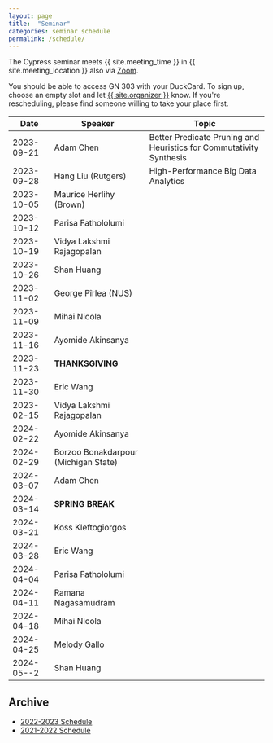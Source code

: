 ```yaml
---
layout: page
title:  "Seminar"
categories: seminar schedule
permalink: /schedule/
---
```


<link rel="stylesheet" href="{{ "/assets/schedule.css" | relative_url }}">

The Cypress seminar meets {{ site.meeting_time }} in {{ site.meeting_location }} also via [Zoom](https://stevens.zoom.us/j/96042392165).

You should be able to access GN 303 with your DuckCard. To sign up,
choose an empty slot and let <a id="contact" href="mailto:{{
site.email }}">{{ site.organizer }}</a> know. If you're rescheduling, please
find someone willing to take your place first.

| Date       | Speaker                               | Topic |
| ---------- | ------------------------------------- | ------------------------------------------------- |
| 2023-09-21 | Adam Chen | Better Predicate Pruning and Heuristics for Commutativity Synthesis |
| 2023-09-28 | Hang Liu (Rutgers) | High-Performance Big Data Analytics |
| 2023-10-05 | Maurice Herlihy (Brown) | |
| 2023-10-12 | Parisa Fathololumi | |
| 2023-10-19 | Vidya Lakshmi Rajagopalan | |
| 2023-10-26 | Shan Huang | |
| 2023-11-02 | George Pîrlea (NUS) | |
| 2023-11-09 | Mihai Nicola | |
| 2023-11-16 | Ayomide Akinsanya| |
| 2023-11-23 | **THANKSGIVING** | |
| 2023-11-30 | Eric Wang | |
| 2023-02-15 | Vidya Lakshmi Rajagopalan | |
| 2024-02-22 | Ayomide Akinsanya | |
| 2024-02-29 | Borzoo Bonakdarpour (Michigan State) | |
| 2024-03-07 | Adam Chen | |
| 2024-03-14 | **SPRING BREAK** | |
| 2024-03-21 | Koss Kleftogiorgos | |
| 2024-03-28 | Eric Wang | |
| 2024-04-04 | Parisa Fathololumi | |
| 2024-04-11 | Ramana Nagasamudram | |
| 2024-04-18 | Mihai Nicola | |
| 2024-04-25 | Melody Gallo | |
| 2024-05--2 | Shan Huang | |

## Archive

- [2022-2023 Schedule](2022_2023)
- [2021-2022 Schedule](2021_2022)
